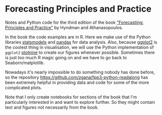 # Forecasting Principles and Practice
Notes and Python code for the third edition of the book ["Forecasting: Principles and Practice"](https://otexts.com/fpp3/) by Hyndman and Athanasopoulos.

In the book the code examples are in R. Here we make use of the Python libraries [statsmodels](https://www.statsmodels.org/stable/index.html) and [pandas](https://pandas.pydata.org/) for data analysis. Also, because [ggplot2](https://ggplot2.tidyverse.org/) is the coolest thing in visualisation, we will use the Python implementation of `ggplot2` [plotnine](https://plotnine.org/) to create our figures whenever possible. Sometimes there is just too much R magic going on and we have to go back to Seaborn/matplotlib. 

Nowadays it's nearly impossible to do something nobody has done before, so the repository https://github.com/zgana/fpp3-python-readalong has been extremely helpful in providing data and code for some of the more complicated plots.

Note that I only create notebooks for sections of the book that I'm particularly interested in and want to explore further. So they might contain text and figures not necessarily from the book.
